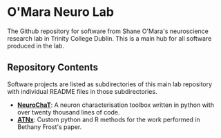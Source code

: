 # O'Mara Neuro Lab

The Github repository for software from Shane O'Mara's neuroscience research lab in Trinity College Dublin. This is a main hub for all software produced in the lab.

## Repository Contents

Software projects are listed as subdirectories of this main lab repository with individual README files in those subdirectories.

- [**NeuroChaT**](https://github.com/shanemomara/NeuroChaT): A neuron characterisation toolbox written in python with over twenty thousand lines of code.
- [**ATNx**](https://github.com/shanemomara/omaraneurolab/tree/master/ATNx): Custom python and R methods for the work performed in Bethany Frost's paper.